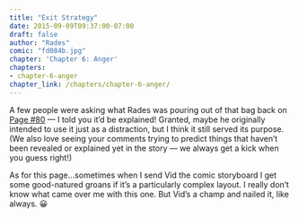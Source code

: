 ```yaml
---
title: "Exit Strategy"
date: 2015-09-09T09:37:00-07:00
draft: false
author: "Rades"
comic: "fd084b.jpg"
chapter: 'Chapter 6: Anger'
chapters:
- chapter-6-anger
chapter_link: /chapters/chapter-6-anger/
---
```


A few people were asking what Rades was pouring out of that bag back on <a href="/comic/stealth/">Page #80</a> — I told you it’d be explained! Granted, maybe he originally intended to use it just as a distraction, but I think it still served its purpose. (We also love seeing your comments trying to predict things that haven’t been revealed or explained yet in the story — we always get a kick when you guess right!)


As for this page…sometimes when I send Vid the comic storyboard I get some good-natured groans if it’s a particularly complex layout. I really don’t know what came over me with this one. But Vid’s a champ and nailed it, like always. 😀

